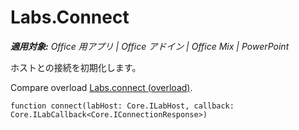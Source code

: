 
# <a name="labs.connect"></a>Labs.Connect

 _**適用対象:** Office 用アプリ | Office アドイン | Office Mix | PowerPoint_

ホストとの接続を初期化します。

Compare overload [Labs.connect (overload)](../../reference/office-mix/labs.connect-overload.md).


```
function connect(labHost: Core.ILabHost, callback: Core.ILabCallback<Core.IConnectionResponse>)
```

